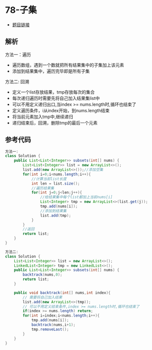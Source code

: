 # 78-子集

- [题目链接](https://leetcode-cn.com/problems/subsets/)

## 解析

方法一：遍历
- 遍历数组，遇到一个数就把所有结果集中的子集加上该元素
- 添加到结果集中，遍历完毕即是所有子集

方法二: 回溯
- 定义一个list存放结果，tmp存放每次的集合
- 每次递归遍历时需要先将自己加入结果集list中
- 可以不用定义递归出口,当index >= nums.length时,循环也结束了
- 定义遍历条件，i从index开始，到nums.length结束
- 将当前元素加入tmp中,继续递归
- 递归结束后，回溯，删除tmp的最后一个元素


## 参考代码
```Java
方法一:
class Solution {
    public List<List<Integer>> subsets(int[] nums) {
        List<List<Integer>> list = new ArrayList<>();
        list.add(new ArrayList<>());//添加空集
        for(int i=0;i<nums.length;i++){
            //计算当前list长度
            int len = list.size();
            //遍历结果集
            for(int j=0;j<len;j++){
                //给结果集中每个list都加上当前nums[i]
                List<Integer> tmp = new ArrayList<>(list.get(j));
                tmp.add(nums[i]);
                //添加到结果集
                list.add(tmp);
            }
        }
        //返回
        return list;
    }
}

方法二:
class Solution {
    List<List<Integer>> list = new ArrayList<>();
    LinkedList<Integer> tmp = new LinkedList<>();
    public List<List<Integer>> subsets(int[] nums) {
        backtrack(nums,0);
        return list;
    }

    public void backtrack(int[] nums,int index){
        // 需要将自己加入结果
        list.add(new ArrayList<>(tmp));
        // 可以不用定义结束条件,index >= nums.length时,循环也结束了
        if(index >= nums.length) return;
        for(int i=index;i<nums.length;i++){
            tmp.add(nums[i]);
            backtrack(nums,i+1);
            tmp.removeLast();
        }
    }
}
```
